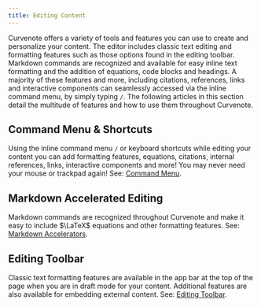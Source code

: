 ```yaml
---
title: Editing Content
---
```


Curvenote offers a variety of tools and features you can use to create and personalize your content. The editor includes classic text editing and formatting features such as those options found in the editing toolbar. Markdown commands are recognized and available for easy inline text formatting and the addition of equations, code blocks and headings. A majority of these features and more, including citations, references, links and interactive components can seamlessly accessed via the inline command menu, by simply typing `/`. The following articles in this section detail the multitude of features and how to use them throughout Curvenote.

## Command Menu & Shortcuts

Using the inline command menu `/` or keyboard shortcuts while editing your content you can add formatting features, equations, citations, internal references, links, interactive components and more! You may never need your mouse or trackpad again! See: [Command Menu](./command-menu.md).

## Markdown Accelerated Editing

Markdown commands are recognized throughout Curvenote and make it easy to include $\LaTeX$ equations and other formatting features. See: [Markdown Accelerators](./markdown-accelerators.md).

## Editing Toolbar

Classic text formatting features are available in the app bar at the top of the page when you are in draft mode for your content. Additional features are also available for embedding external content. See: [Editing Toolbar](./editing-toolbar.md).
